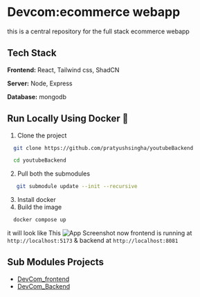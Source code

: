 
# Devcom:ecommerce webapp

this is a central repository for the full stack ecommerce webapp

## Tech Stack

**Frontend:** React, Tailwind css, ShadCN

**Server:** Node, Express

**Database:** mongodb


## Run Locally Using Docker 🐬


1. Clone the project

```bash
  git clone https://github.com/pratyushsingha/youtubeBackend
```

```bash
  cd youtubeBackend
```

2. Pull both the submodules

```bash
   git submodule update --init --recursive
```
3. Install docker
4. Build the image
```bash
  docker compose up
```
it will look like This
![App Screenshot](https://i.postimg.cc/nrZgyRdn/image.png)
now frontend is running at `http://localhost:5173` & backend at `http://localhost:8081`

## Sub Modules Projects

- [DevCom_frontend](https://github.com/pratyushsingha/DevCom_frontend)
- [DevCom_Backend](https://github.com/pratyushsingha/DevCom_Backend)

